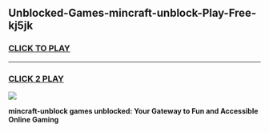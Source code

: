 
## Unblocked-Games-mincraft-unblock-Play-Free-kj5jk
<h3>
<a href="https://premium76.site?title=mincraft-unblock&ref=23A">CLICK TO PLAY</a></h3>
<hr>

<h3>
<a href="https://premium76.site?title=mincraft-unblock&ref=23A">CLICK 2 PLAY</a>
  
</h3>

<a href="https://premium76.site?title=mincraft-unblock&ref=23A"><img src="https://clearcache.store/games.png"></a>


**mincraft-unblock games unblocked: Your Gateway to Fun and Accessible Online Gaming**
